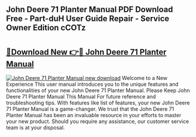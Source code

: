 ## John Deere 71 Planter Manual PDF Download Free - Part-duH User Guide Repair - Service Owner Edition cCOTz

# <h2><a href="http://bc85771.oget.top/?id=John+Deere+71+Planter+Manual">🔗Download New 👉🔴 John Deere 71 Planter Manual</a></h2>

[![John Deere 71 Planter Manual new download](https://i.imgur.com/5g1atiW.png)](http://bc85771.oget.top/?id=John+Deere+71+Planter+Manual)
Welcome to a New Experience This user manual introduces you to the unique features and functionalities of your new John Deere 71 Planter Manual. Please Keep John Deere 71 Planter Manual This Manual For future reference and troubleshooting tips. With features like list of features, your new John Deere 71 Planter Manual is a game-changer. We trust that the John Deere 71 Planter Manual has been an invaluable resource in your efforts to master your new product. Should you require any assistance, our customer service team is at your disposal.
